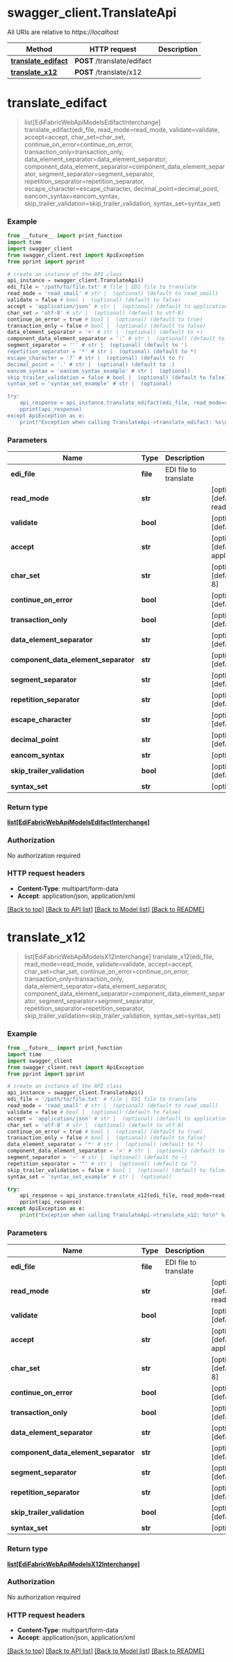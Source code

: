 # swagger_client.TranslateApi

All URIs are relative to *https://localhost*

Method | HTTP request | Description
------------- | ------------- | -------------
[**translate_edifact**](TranslateApi.md#translate_edifact) | **POST** /translate/edifact | 
[**translate_x12**](TranslateApi.md#translate_x12) | **POST** /translate/x12 | 


# **translate_edifact**
> list[EdiFabricWebApiModelsEdifactInterchange] translate_edifact(edi_file, read_mode=read_mode, validate=validate, accept=accept, char_set=char_set, continue_on_error=continue_on_error, transaction_only=transaction_only, data_element_separator=data_element_separator, component_data_element_separator=component_data_element_separator, segment_separator=segment_separator, repetition_separator=repetition_separator, escape_character=escape_character, decimal_point=decimal_point, eancom_syntax=eancom_syntax, skip_trailer_validation=skip_trailer_validation, syntax_set=syntax_set)



### Example
```python
from __future__ import print_function
import time
import swagger_client
from swagger_client.rest import ApiException
from pprint import pprint

# create an instance of the API class
api_instance = swagger_client.TranslateApi()
edi_file = '/path/to/file.txt' # file | EDI file to translate
read_mode = 'read_small' # str |  (optional) (default to read_small)
validate = false # bool |  (optional) (default to false)
accept = 'application/json' # str |  (optional) (default to application/json)
char_set = 'utf-8' # str |  (optional) (default to utf-8)
continue_on_error = true # bool |  (optional) (default to true)
transaction_only = false # bool |  (optional) (default to false)
data_element_separator = '+' # str |  (optional) (default to +)
component_data_element_separator = ':' # str |  (optional) (default to :)
segment_separator = ''' # str |  (optional) (default to ')
repetition_separator = '*' # str |  (optional) (default to *)
escape_character = '?' # str |  (optional) (default to ?)
decimal_point = '.' # str |  (optional) (default to .)
eancom_syntax = 'eancom_syntax_example' # str |  (optional)
skip_trailer_validation = false # bool |  (optional) (default to false)
syntax_set = 'syntax_set_example' # str |  (optional)

try:
    api_response = api_instance.translate_edifact(edi_file, read_mode=read_mode, validate=validate, accept=accept, char_set=char_set, continue_on_error=continue_on_error, transaction_only=transaction_only, data_element_separator=data_element_separator, component_data_element_separator=component_data_element_separator, segment_separator=segment_separator, repetition_separator=repetition_separator, escape_character=escape_character, decimal_point=decimal_point, eancom_syntax=eancom_syntax, skip_trailer_validation=skip_trailer_validation, syntax_set=syntax_set)
    pprint(api_response)
except ApiException as e:
    print("Exception when calling TranslateApi->translate_edifact: %s\n" % e)
```

### Parameters

Name | Type | Description  | Notes
------------- | ------------- | ------------- | -------------
 **edi_file** | **file**| EDI file to translate | 
 **read_mode** | **str**|  | [optional] [default to read_small]
 **validate** | **bool**|  | [optional] [default to false]
 **accept** | **str**|  | [optional] [default to application/json]
 **char_set** | **str**|  | [optional] [default to utf-8]
 **continue_on_error** | **bool**|  | [optional] [default to true]
 **transaction_only** | **bool**|  | [optional] [default to false]
 **data_element_separator** | **str**|  | [optional] [default to +]
 **component_data_element_separator** | **str**|  | [optional] [default to :]
 **segment_separator** | **str**|  | [optional] [default to &#39;]
 **repetition_separator** | **str**|  | [optional] [default to *]
 **escape_character** | **str**|  | [optional] [default to ?]
 **decimal_point** | **str**|  | [optional] [default to .]
 **eancom_syntax** | **str**|  | [optional] 
 **skip_trailer_validation** | **bool**|  | [optional] [default to false]
 **syntax_set** | **str**|  | [optional] 

### Return type

[**list[EdiFabricWebApiModelsEdifactInterchange]**](EdiFabricWebApiModelsEdifactInterchange.md)

### Authorization

No authorization required

### HTTP request headers

 - **Content-Type**: multipart/form-data
 - **Accept**: application/json, application/xml

[[Back to top]](#) [[Back to API list]](../README.md#documentation-for-api-endpoints) [[Back to Model list]](../README.md#documentation-for-models) [[Back to README]](../README.md)

# **translate_x12**
> list[EdiFabricWebApiModelsX12Interchange] translate_x12(edi_file, read_mode=read_mode, validate=validate, accept=accept, char_set=char_set, continue_on_error=continue_on_error, transaction_only=transaction_only, data_element_separator=data_element_separator, component_data_element_separator=component_data_element_separator, segment_separator=segment_separator, repetition_separator=repetition_separator, skip_trailer_validation=skip_trailer_validation, syntax_set=syntax_set)



### Example
```python
from __future__ import print_function
import time
import swagger_client
from swagger_client.rest import ApiException
from pprint import pprint

# create an instance of the API class
api_instance = swagger_client.TranslateApi()
edi_file = '/path/to/file.txt' # file | EDI file to translate
read_mode = 'read_small' # str |  (optional) (default to read_small)
validate = false # bool |  (optional) (default to false)
accept = 'application/json' # str |  (optional) (default to application/json)
char_set = 'utf-8' # str |  (optional) (default to utf-8)
continue_on_error = true # bool |  (optional) (default to true)
transaction_only = false # bool |  (optional) (default to false)
data_element_separator = '*' # str |  (optional) (default to *)
component_data_element_separator = '>' # str |  (optional) (default to >)
segment_separator = '~' # str |  (optional) (default to ~)
repetition_separator = '^' # str |  (optional) (default to ^)
skip_trailer_validation = false # bool |  (optional) (default to false)
syntax_set = 'syntax_set_example' # str |  (optional)

try:
    api_response = api_instance.translate_x12(edi_file, read_mode=read_mode, validate=validate, accept=accept, char_set=char_set, continue_on_error=continue_on_error, transaction_only=transaction_only, data_element_separator=data_element_separator, component_data_element_separator=component_data_element_separator, segment_separator=segment_separator, repetition_separator=repetition_separator, skip_trailer_validation=skip_trailer_validation, syntax_set=syntax_set)
    pprint(api_response)
except ApiException as e:
    print("Exception when calling TranslateApi->translate_x12: %s\n" % e)
```

### Parameters

Name | Type | Description  | Notes
------------- | ------------- | ------------- | -------------
 **edi_file** | **file**| EDI file to translate | 
 **read_mode** | **str**|  | [optional] [default to read_small]
 **validate** | **bool**|  | [optional] [default to false]
 **accept** | **str**|  | [optional] [default to application/json]
 **char_set** | **str**|  | [optional] [default to utf-8]
 **continue_on_error** | **bool**|  | [optional] [default to true]
 **transaction_only** | **bool**|  | [optional] [default to false]
 **data_element_separator** | **str**|  | [optional] [default to *]
 **component_data_element_separator** | **str**|  | [optional] [default to &gt;]
 **segment_separator** | **str**|  | [optional] [default to ~]
 **repetition_separator** | **str**|  | [optional] [default to ^]
 **skip_trailer_validation** | **bool**|  | [optional] [default to false]
 **syntax_set** | **str**|  | [optional] 

### Return type

[**list[EdiFabricWebApiModelsX12Interchange]**](EdiFabricWebApiModelsX12Interchange.md)

### Authorization

No authorization required

### HTTP request headers

 - **Content-Type**: multipart/form-data
 - **Accept**: application/json, application/xml

[[Back to top]](#) [[Back to API list]](../README.md#documentation-for-api-endpoints) [[Back to Model list]](../README.md#documentation-for-models) [[Back to README]](../README.md)

